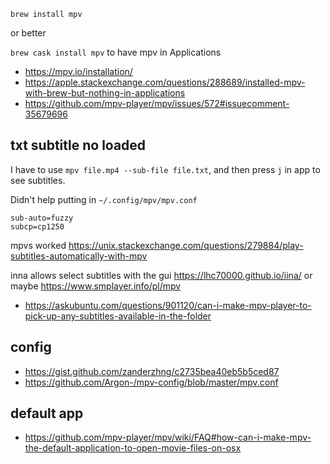 `brew install mpv`

or better

`brew cask install mpv` to have mpv in Applications

- https://mpv.io/installation/
- https://apple.stackexchange.com/questions/288689/installed-mpv-with-brew-but-nothing-in-applications
- https://github.com/mpv-player/mpv/issues/572#issuecomment-35679696

## txt subtitle no loaded

I have to use `mpv file.mp4 --sub-file file.txt`, and then press `j` in app to see subtitles.

Didn't help putting in `~/.config/mpv/mpv.conf`

```
sub-auto=fuzzy
subcp=cp1250
```

mpvs worked https://unix.stackexchange.com/questions/279884/play-subtitles-automatically-with-mpv

inna allows select subtitles with the gui https://lhc70000.github.io/iina/ or maybe https://www.smplayer.info/pl/mpv

- https://askubuntu.com/questions/901120/can-i-make-mpv-player-to-pick-up-any-subtitles-available-in-the-folder

## config

- https://gist.github.com/zanderzhng/c2735bea40eb5b5ced87
- https://github.com/Argon-/mpv-config/blob/master/mpv.conf

## default app

- https://github.com/mpv-player/mpv/wiki/FAQ#how-can-i-make-mpv-the-default-application-to-open-movie-files-on-osx